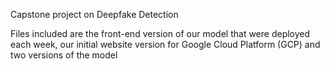 Capstone project on Deepfake Detection

Files included are the front-end version of our model that were deployed each week, our initial website version for Google Cloud Platform (GCP) and two versions of the model
